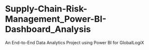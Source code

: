 # Supply-Chain-Risk-Management_Power-BI-Dashboard_Analysis
An End-to-End Data Analytics Project using Power BI for GlobalLogiX
